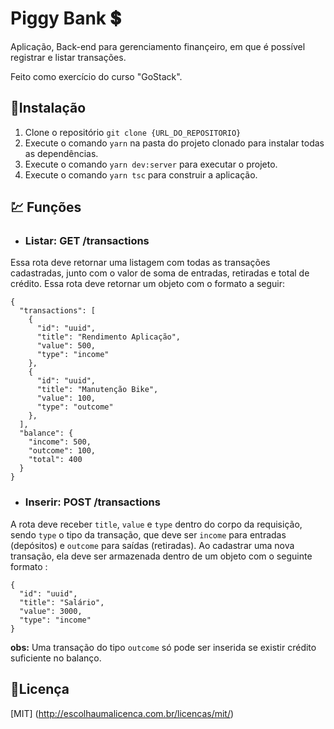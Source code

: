 # Piggy Bank 💲

Aplicação, Back-end para gerenciamento finançeiro, em que é possível registrar e listar transações.

Feito como exercício do curso "GoStack".


## 💾Instalação

1. Clone o repositório  ```git clone {URL_DO_REPOSITORIO}```
2. Execute o comando ```yarn```  na pasta do projeto clonado para instalar todas as dependências.
3. Execute o comando ```yarn dev:server```  para executar o projeto.
4. Execute o comando ```yarn tsc``` para construir a aplicação.

## 💹 Funções

- ### Listar: GET /transactions
Essa rota deve retornar uma listagem com todas as transações cadastradas, junto com o valor de soma de entradas, retiradas e total de crédito. Essa rota deve retornar um objeto com o formato a seguir:

```
{
  "transactions": [
    {
      "id": "uuid",
      "title": "Rendimento Aplicação",
      "value": 500,
      "type": "income"
    },
    {
      "id": "uuid",
      "title": "Manutenção Bike",
      "value": 100,
      "type": "outcome"
    },
  ],
  "balance": {
    "income": 500,
    "outcome": 100,
    "total": 400
  }
}
```
- ### Inserir: POST /transactions
A rota deve receber ```title```, ```value``` e ```type``` dentro do corpo da requisição, sendo ```type``` o tipo da transação, que deve ser ```income``` para entradas (depósitos) e ```outcome``` para saídas (retiradas). Ao cadastrar uma nova transação, ela deve ser armazenada dentro de um objeto com o seguinte formato :

```
{
  "id": "uuid",
  "title": "Salário",
  "value": 3000,
  "type": "income"
}
```
**obs:** Uma transação do tipo ```outcome``` só pode ser inserida se existir crédito suficiente no balanço.

## 📑Licença

[MIT] (http://escolhaumalicenca.com.br/licencas/mit/)
